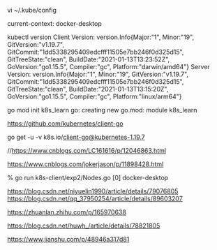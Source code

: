 vi ~/.kube/config

current-context: docker-desktop

 kubectl version
Client Version: version.Info{Major:"1", Minor:"19", GitVersion:"v1.19.7", GitCommit:"1dd5338295409edcfff11505e7bb246f0d325d15", GitTreeState:"clean", BuildDate:"2021-01-13T13:23:52Z", GoVersion:"go1.15.5", Compiler:"gc", Platform:"darwin/amd64"}
Server Version: version.Info{Major:"1", Minor:"19", GitVersion:"v1.19.7", GitCommit:"1dd5338295409edcfff11505e7bb246f0d325d15", GitTreeState:"clean", BuildDate:"2021-01-13T13:15:20Z", GoVersion:"go1.15.5", Compiler:"gc", Platform:"linux/arm64"}


go mod init k8s_learn
go: creating new go.mod: module k8s_learn

https://github.com/kubernetes/client-go

go get -u -v k8s.io/client-go@kubernetes-1.19.7

//https://www.cnblogs.com/LC161616/p/12046863.html

https://www.cnblogs.com/jokerjason/p/11898428.html

% go run k8s-client/exp2/Nodes.go
[0] docker-desktop

https://blog.csdn.net/niyuelin1990/article/details/79076805
https://blog.csdn.net/qq_37950254/article/details/89603207

https://zhuanlan.zhihu.com/p/165970638

https://blog.csdn.net/huwh_/article/details/78821805

https://www.jianshu.com/p/48946a317d81